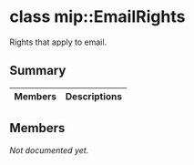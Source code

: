 # class mip::EmailRights 
Rights that apply to email.
  
## Summary
 Members                        | Descriptions                                
--------------------------------|---------------------------------------------
  
## Members
_Not documented yet._
